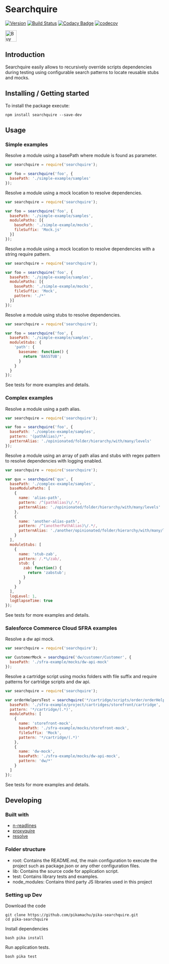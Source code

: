 # Searchquire

[![Version](https://img.shields.io/npm/v/searchquire.svg)](https://npmjs.org/package/searchquire)
[![Build Status](https://travis-ci.org/pikamachu/pika-searchquire.svg?branch=master)](https://travis-ci.org/pikamachu/pika-searchquire)
[![Codacy Badge](https://api.codacy.com/project/badge/Grade/7a5d465f487e4f55a8e50e8201cc69b1)](https://www.codacy.com/project/antonio.marin.jimenez/pika-searchquire/dashboard?utm_source=github.com&amp;utm_medium=referral&amp;utm_content=pikamachu/pika-searchquire&amp;utm_campaign=Badge_Grade_Dashboard)
[![codecov](https://codecov.io/gh/pikamachu/pika-searchquire/branch/master/graph/badge.svg)](https://codecov.io/gh/pikamachu/pika-searchquire)

<a href='https://ko-fi.com/Q5Q21TCUG' target='_blank'><img height='36' style='border:0px;height:36px;' src='https://cdn.ko-fi.com/cdn/kofi1.png?v=2' border='0' alt='Buy Me a Coffee at ko-fi.com' /></a>

## Introduction

Searchquire easily allows to recursively override scripts dependencies during testing using configurable search patterns to locate reusable stubs and mocks.

## Installing / Getting started

To install the package execute:

```shell
npm install searchquire --save-dev
```

## Usage

### Simple examples

Resolve a module using a basePath where module is found as parameter.

```js
var searchquire = require('searchquire');

var foo = searchquire('foo', {
  basePath: './simple-example/samples'
});
```

Resolve a module using a mock location to resolve dependencies.

```js
var searchquire = require('searchquire');

var foo = searchquire('foo', {
  basePath: './simple-example/samples',
  modulePaths: [{
    basePath: './simple-example/mocks',
    fileSuffix: 'Mock.js'
  }]
});
```

Resolve a module using a mock location to resolve dependencies with a string require pattern.

```js
var searchquire = require('searchquire');

var foo = searchquire('foo', {
  basePath: './simple-example/samples',
  modulePaths: [{
    basePath: './simple-example/mocks',
    fileSuffix: 'Mock',
    pattern: './*'
  }]
});
```

Resolve a module using stubs to resolve dependencies.

```js
var searchquire = require('searchquire');

var foo = searchquire('foo', {
  basePath: './simple-example/samples',
  moduleStubs: {
    'path': {
      basename: function() {
        return 'BASSTUB';
      }
    }
  }
});
```

See tests for more examples and details.

### Complex examples

Resolve a module using a path alias.

```js
var searchquire = require('searchquire');

var foo = searchquire('foo', {
  basePath: './complex-example/samples',
  pattern: '(pathAlias)/*',
  patternAlias: './opinionated/folder/hierarchy/with/many/levels'
});
```

Resolve a module using an array of path alias and stubs with regex pattern to resolve dependencies with logging enabled.

```js
var searchquire = require('searchquire');

var qux = searchquire('qux', {
  basePath: './complex-example/samples',
  baseModulePaths: [
    {
      name: 'alias-path',
      pattern: /^(pathAlias)\/.*/,
      patternAlias: './opinionated/folder/hierarchy/with/many/levels'
    },
    {
      name: 'another-alias-path',
      pattern: /^(anotherPathAlias)\/.*/,
      patternAlias: './another/opinionated/folder/hierarchy/with/many/levels'
    }
  ],
  moduleStubs: [
    {
      name: 'stub-zab',
      pattern: /.*\/zab/,
      stub: {
        zab: function() {
          return 'zabstub';
        }
      }
    }
  ],
  logLevel: 1,
  logElapseTime: true
});
```

See tests for more examples and details.

### Salesforce Commerce Cloud SFRA examples

Resolve a dw api mock.

```js
var searchquire = require('searchquire');

var CustomerMock = searchquire('dw/customer/Customer', {
  basePath: './sfra-example/mocks/dw-api-mock'
});
```

Resolve a cartridge script using mocks folders with file suffix and require patterns for cartridge scripts and dw api.

```js
var searchquire = require('searchquire');

var orderHelpersTest = searchquire('*/cartridge/scripts/order/orderHelpers', {
  basePath: './sfra-example/project/cartridges/storefront/cartridge',
  pattern: '*/cartridge/(.*)',
  modulePaths: [
    {
      name: 'storefront-mock',
      basePath: './sfra-example/mocks/storefront-mock',
      fileSuffix: 'Mock',
      pattern: '*/cartridge/(.*)'
    },
    {
      name: 'dw-mock',
      basePath: './sfra-example/mocks/dw-api-mock',
      pattern: 'dw/*'
    }
  ]
});
```

See tests for more examples and details.

## Developing

### Built with

* [n-readlines](https://github.com/nacholibre/node-readlines)
* [proxyquire](https://github.com/thlorenz/proxyquire)
* [resolve](https://github.com/browserify/resolve)

### Folder structure

* root: Contains the README.md, the main configuration to execute the project such as package.json or any other configuration files.
* lib: Contains the source code for application script.
* test: Contains library tests and examples.
* node_modules: Contains third party JS libraries used in this project

### Setting up Dev

Download the code

```shell
git clone https://github.com/pikamachu/pika-searchquire.git
cd pika-searchquire
```

Install dependencies

```shell
bash pika install
```

Run application tests.

```shell
bash pika test
```
